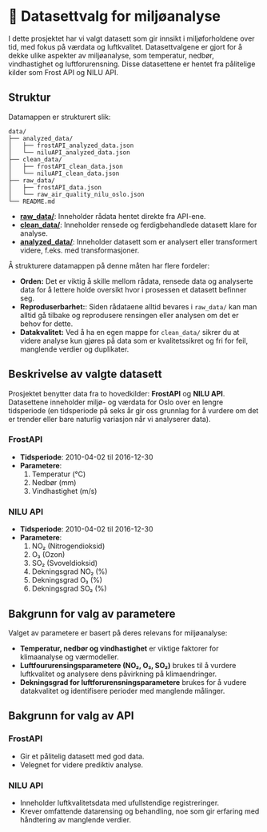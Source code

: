 # 💾 Datasettvalg for miljøanalyse

I dette prosjektet har vi valgt datasett som gir innsikt i miljøforholdene over tid, med fokus på værdata og luftkvalitet. Datasettvalgene er gjort for å dekke ulike aspekter av miljøanalyse, som temperatur, nedbør, vindhastighet og luftforurensning. Disse datasettene er hentet fra pålitelige kilder som Frost API og NILU API.

## Struktur 

Datamappen er strukturert slik:

```
data/
├── analyzed_data/
│   ├── frostAPI_analyzed_data.json
│   └── niluAPI_analyzed_data.json
├── clean_data/
│   ├── frostAPI_clean_data.json
│   └── niluAPI_clean_data.json
├── raw_data/
│   ├── frostAPI_data.json
│   └── raw_air_quality_nilu_oslo.json
└── README.md
```
- **[raw_data/](../data/raw_data/)**: Inneholder rådata hentet direkte fra API-ene.
- **[clean_data/](../data/clean_data/)**: Inneholder rensede og ferdigbehandlede datasett klare for analyse.
- **[analyzed_data/](../data/analyzed_data/)**: Inneholder datasett som er analysert eller transformert videre, f.eks. med transformasjoner.

Å strukturere datamappen på denne måten har flere fordeler:

- **Orden:** Det er viktig å skille mellom rådata, rensede data og analyserte data for å lettere holde oversikt hvor i prosessen et datasett befinner seg.
- **Reproduserbarhet:**: Siden rådataene alltid bevares i `raw_data/` kan man alltid gå tilbake og reprodusere rensingen eller analysen om det er behov for dette. 
- **Datakvalitet:** Ved å ha en egen mappe for `clean_data/` sikrer du at videre analyse kun gjøres på data som er kvalitetssikret og fri for feil, manglende verdier og duplikater. 

## Beskrivelse av valgte datasett

Prosjektet benytter data fra to hovedkilder: **FrostAPI** og **NILU API**. Datasettene inneholder miljø- og værdata for Oslo over en lengre tidsperiode (en tidsperiode på seks år gir oss grunnlag for å vurdere om det er trender eller bare naturlig variasjon når vi analyserer data). 

### FrostAPI
- **Tidsperiode**: 2010-04-02 til 2016-12-30
- **Parametere**:
    1. Temperatur (°C)
    2. Nedbør (mm)
    3. Vindhastighet (m/s)
### NILU API
- **Tidsperiode**: 2010-04-02 til 2016-12-30
- **Parametere**: 
    1. NO₂ (Nitrogendioksid)
    2. O₃ (Ozon)
    3. SO₂ (Svoveldioksid)
    4. Dekningsgrad NO₂ (%)
    5. Dekningsgrad O₃ (%)
    6. Dekningsgrad SO₂ (%)

## Bakgrunn for valg av parametere 

Valget av parametere er basert på deres relevans for miljøanalyse:
- **Temperatur, nedbør og vindhastighet** er viktige faktorer for klimaanalyse og værmodeller.
- **Luftfoururensingsparametere (NO₂, O₃, SO₂)** brukes til å vurdere luftkvalitet og analysere dens påvirkning på klimaendringer.
- **Dekningsgrad for luftforurensningsparametere** brukes for å vudere datakvalitet og identifisere perioder med manglende målinger.


## Bakgrunn for valg av API 

### FrostAPI
- Gir et pålitelig datasett med god data.
- Velegnet for videre prediktiv analyse.
### NILU API
- Inneholder luftkvalitetsdata med ufullstendige registreringer.
- Krever omfattende datarensing og behandling, noe som gir erfaring med håndtering av manglende verdier.


